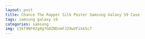 ```yaml
---
layout: post
title: Chance The Rapper Silk Poster Samsung Galaxy S9 Case
tags: samsung galaxy s9
categories: samsung
img: 13kT9NF02g8gfG0ZNDvmFJ29wVFikk5c7
---
```

